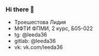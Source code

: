### Hi there 👋
- Троешестова Лидия
- МФТИ ФПМИ, 2 курс, Б05-022
- tg: @leeda36
- gitlab: @leeda36
- vk: vk.com/leeda36

<!--
**36ova/36ova** is a ✨ _special_ ✨ repository because its `README.md` (this file) appears on your GitHub profile. 
-->
